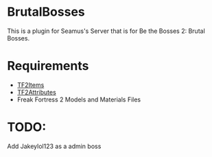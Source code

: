 # BrutalBosses
This is a plugin for Seamus's Server that is for Be the Bosses 2: Brutal Bosses.

# Requirements
- [TF2Items](https://forums.alliedmods.net/forumdisplay.php?f=146)
- [TF2Attributes](https://forums.alliedmods.net/showthread.php?t=210221)
- Freak Fortress 2 Models and Materials Files


# TODO:
Add Jakeylol123 as a admin boss

